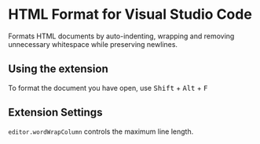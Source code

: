 # HTML Format for Visual Studio Code

Formats HTML documents by auto-indenting, wrapping and removing unnecessary
whitespace while preserving newlines.

## Using the extension
To format the document you have open, use <kbd>Shift</kbd> + <kbd>Alt</kbd> + <kbd>F</kbd>

## Extension Settings

`editor.wordWrapColumn` controls the maximum line length.
